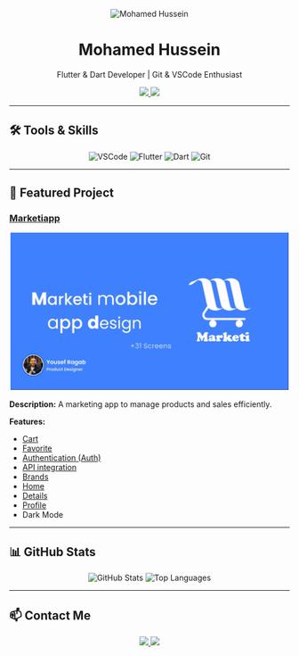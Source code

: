 <p align="center">
  <img src="https://github.com/Mohamed-Hessein.png" width="150" alt="Mohamed Hussein">
</p>

<h1 align="center">Mohamed Hussein</h1>
<p align="center">Flutter & Dart Developer | Git & VSCode Enthusiast</p>

<p align="center">
  <a href="mailto:mohamedkareem3345@gmail.com">
    <img src="https://img.shields.io/badge/Email-mohamedkareem3345@gmail.com-red?style=for-the-badge&logo=gmail&logoColor=white" height="25">
  </a>
  <a href="https://github.com/Mohamed-Hessein">
    <img src="https://img.shields.io/badge/GitHub-Mohamed--Hessein-181717?style=for-the-badge&logo=github&logoColor=white" height="25">
  </a>
</p>

---

## 🛠️ Tools & Skills

<p align="center">
  <img alt="VSCode" src="https://img.shields.io/badge/VSCode-007ACC?style=for-the-badge&logo=visual-studio-code&logoColor=white" height="20">
  <img alt="Flutter" src="https://img.shields.io/badge/Flutter-02569B?style=for-the-badge&logo=flutter&logoColor=white" height="20">
  <img alt="Dart" src="https://img.shields.io/badge/Dart-0175C2?style=for-the-badge&logo=dart&logoColor=white" height="20">
  <img alt="Git" src="https://img.shields.io/badge/Git-F05032?style=for-the-badge&logo=git&logoColor=white" height="20">
</p>

---

## 🌟 Featured Project

### [Marketiapp](https://github.com/Mohamed-Hessein/Marketiapp/tree/main/app/lib)

<p align="center">
  <img src="https://github.com/Mohamed-Hessein/Mohamed-Hessein/blob/main/assets/Marktia.jpg" width="500" alt="Marketiapp Screenshot">
</p>

**Description:** A marketing app to manage products and sales efficiently.  

**Features:**  
- [Cart](https://github.com/Mohamed-Hessein/Marketiapp/tree/main/app%2Flib%2FFeatures%2FCart)  
- [Favorite](https://github.com/Mohamed-Hessein/Marketiapp/tree/main/app%2Flib%2FFeatures%2FFavorite)  
- [Authentication (Auth)](https://github.com/Mohamed-Hessein/Marketiapp/tree/main/app%2Flib%2FFeatures%2FAuth)  
- [API integration](https://github.com/Mohamed-Hessein/Marketiapp/tree/main/app%2Flib%2FFeatures%2FApi)  
- [Brands](https://github.com/Mohamed-Hessein/Marketiapp/tree/main/app%2Flib%2FFeatures%2FBrands)  
- [Home](https://github.com/Mohamed-Hessein/Marketiapp/tree/main/app%2Flib%2FFeatures%2FHome)  
- [Details](https://github.com/Mohamed-Hessein/Marketiapp/tree/main/app%2Flib%2FFeatures%2Fdetails)  
- [Profile](https://github.com/Mohamed-Hessein/Marketiapp/tree/main/app%2Flib%2FFeatures%2FProfile)  
- Dark Mode  

---

## 📊 GitHub Stats

<p align="center">
  <img src="https://github-readme-stats.vercel.app/api?username=Mohamed-Hessein&show_icons=true&theme=radical" alt="GitHub Stats" height="160">
  <img src="https://github-readme-stats.vercel.app/api/top-langs/?username=Mohamed-Hessein&layout=compact&theme=radical" alt="Top Languages" height="160">
</p>

---

## 📫 Contact Me

<p align="center">
  <a href="mailto:mohamedkareem3345@gmail.com">
    <img src="https://img.shields.io/badge/Email-mohamedkareem3345@gmail.com-red?style=for-the-badge&logo=gmail&logoColor=white" height="25">
  </a>
  <a href="https://github.com/Mohamed-Hessein">
    <img src="https://img.shields.io/badge/GitHub-Mohamed--Hessein-181717?style=for-the-badge&logo=github&logoColor=white" height="25">
  </a>
</p>
